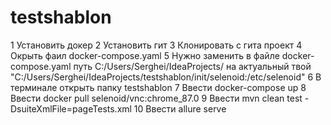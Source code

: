 # testshablon
1 Установить докер 
2 Установить гит
3 Клонировать с гита проект 
4 Окрыть фаил docker-compose.yaml
5 Нужно заменить в файле docker-compose.yaml путь C:/Users/Serghei/IdeaProjects/ на актуальный твой
"C:/Users/Serghei/IdeaProjects/testshablon/init/selenoid:/etc/selenoid"
6 В терминале открыть папку testshablon
7 Ввести docker-compose up
8 Ввести docker pull selenoid/vnc:chrome_87.0
9 Ввести mvn clean test -DsuiteXmlFile=pageTests.xml
10 Ввести allure serve
